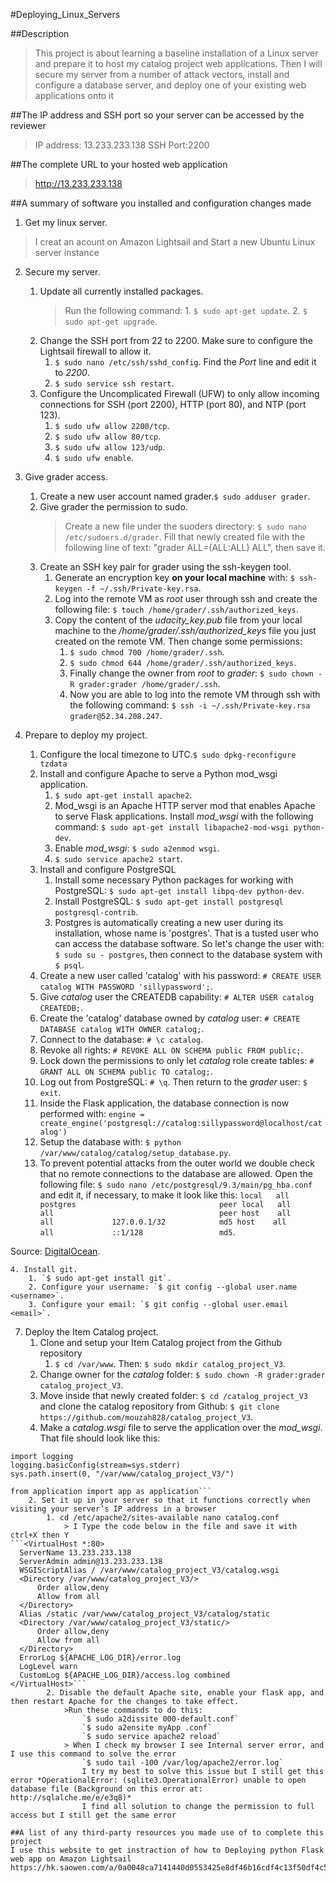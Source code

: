 #Deploying_Linux_Servers

##Description
>This project is about learning a baseline installation of a Linux server and prepare it to host my catalog project web applications. Then I will secure my server from a number of attack vectors, install and configure a database server, and deploy one of your existing web applications onto it

##The IP address and SSH port so your server can be accessed by the reviewer
>IP address: 13.233.233.138
>SSH Port:2200

##The complete URL to your hosted web application
>http://13.233.233.138

##A summary of software you installed and configuration changes made
1. Get my linux server.
>I creat an acount on Amazon Lightsail and Start a new Ubuntu Linux server instance

2. Secure my server.
	1. Update all currently installed packages.
		>Run the following command:
			1. `$ sudo apt-get update`.
			2. `$ sudo apt-get upgrade`.
	2. Change the SSH port from 22 to 2200. Make sure to configure the Lightsail firewall to allow it.
		1. `$ sudo nano /etc/ssh/sshd_config`. Find the *Port* line and edit it to *2200*.
		2. `$ sudo service ssh restart`.
	3. Configure the Uncomplicated Firewall (UFW) to only allow incoming connections for SSH (port 2200), HTTP (port 80), and NTP (port 123).
		1. `$ sudo ufw allow 2200/tcp`.
		2. `$ sudo ufw allow 80/tcp`.
		3. `$ sudo ufw allow 123/udp`.
		4. `$ sudo ufw enable`.

3. Give grader access.
	1. Create a new user account named grader.`$ sudo adduser grader`.
	2. Give grader the permission to sudo.
		>Create a new file under the suoders directory: `$ sudo nano /etc/sudoers.d/grader`. Fill that newly created file with the following line of text: "grader ALL=(ALL:ALL) ALL", then save it.
	3. Create an SSH key pair for grader using the ssh-keygen tool.
		1. Generate an encryption key **on your local machine** with: `$ ssh-keygen -f ~/.ssh/Private-key.rsa`.
		2. Log into the remote VM as *root* user through ssh and create the following file: `$ touch /home/grader/.ssh/authorized_keys`.
		3. Copy the content of the *udacity_key.pub* file from your local machine to the */home/grader/.ssh/authorized_keys* file you just created on the remote VM. Then change some permissions:
			1. `$ sudo chmod 700 /home/grader/.ssh`.
			2. `$ sudo chmod 644 /home/grader/.ssh/authorized_keys`.
			3. Finally change the owner from *root* to *grader*: `$ sudo chown -R grader:grader /home/grader/.ssh`.
			4. Now you are able to log into the remote VM through ssh with the following command: `$ ssh -i ~/.ssh/Private-key.rsa grader@52.34.208.247`.

4. Prepare to deploy my project.
	1. Configure the local timezone to UTC.`$ sudo dpkg-reconfigure tzdata`
	2. Install and configure Apache to serve a Python mod_wsgi application.
		1. `$ sudo apt-get install apache2`.
		2. Mod_wsgi is an Apache HTTP server mod that enables Apache to serve Flask applications. Install *mod_wsgi* with the following command:
			`$ sudo apt-get install libapache2-mod-wsgi python-dev`.
		3. Enable *mod_wsgi*: `$ sudo a2enmod wsgi`.
		4. `$ sudo service apache2 start`.
	3. Install and configure PostgreSQL
		1. Install some necessary Python packages for working with PostgreSQL: `$ sudo apt-get install libpq-dev python-dev`.
		2. Install PostgreSQL: `$ sudo apt-get install postgresql postgresql-contrib`.
		3. Postgres is automatically creating a new user during its installation, whose name is 'postgres'. That is a tusted user who can access the database software. So let's change the user with: `$ sudo su - postgres`, then connect to the database system with `$ psql`.
	4. Create a new user called 'catalog' with his password: `# CREATE USER catalog WITH PASSWORD 'sillypassword';`.
	5. Give *catalog* user the CREATEDB capability: `# ALTER USER catalog CREATEDB;`.
	6. Create the 'catalog' database owned by *catalog* user: `# CREATE DATABASE catalog WITH OWNER catalog;`.
	7. Connect to the database: `# \c catalog`.
	8. Revoke all rights: `# REVOKE ALL ON SCHEMA public FROM public;`.
	9. Lock down the permissions to only let *catalog* role create tables: `# GRANT ALL ON SCHEMA public TO catalog;`.
	10. Log out from PostgreSQL: `# \q`. Then return to the *grader* user: `$ exit`.
	11. Inside the Flask application, the database connection is now performed with:
	```engine = create_engine('postgresql://catalog:sillypassword@localhost/catalog')```
	12. Setup the database with: `$ python /var/www/catalog/catalog/setup_database.py`.
	13. To prevent potential attacks from the outer world we double check that no remote connections to the database are allowed. Open the following file: `$ sudo nano /etc/postgresql/9.3/main/pg_hba.conf` and edit it, if necessary, to make it look like this:
`local   all             postgres                                peer
local   all             all                                     peer
host    all             all             127.0.0.1/32            md5
host    all             all             ::1/128                 md5`.

Source: [DigitalOcean](https://www.digitalocean.com/community/tutorials/how-to-secure-postgresql-on-an-ubuntu-vps).

	4. Install git.
		1. `$ sudo apt-get install git`.
		2. Configure your username: `$ git config --global user.name <username>`.
		3. Configure your email: `$ git config --global user.email <email>`.

7. Deploy the Item Catalog project.
	1. Clone and setup your Item Catalog project from the Github repository
		1. `$ cd /var/www`. Then: `$ sudo mkdir catalog_project_V3`.
	2. Change owner for the *catalog* folder: `$ sudo chown -R grader:grader catalog_project_V3`.
	3. Move inside that newly created folder: `$ cd /catalog_project_V3` and clone the catalog repository from Github: `$ git clone https://github.com/mouzah828/catalog_project_V3`.
	4. Make a *catalog.wsgi* file to serve the application over the *mod_wsgi*. That file should look like this:

```import sys
import logging
logging.basicConfig(stream=sys.stderr)
sys.path.insert(0, "/var/www/catalog_project_V3/")

from application import app as application```
	2. Set it up in your server so that it functions correctly when visiting your server’s IP address in a browser
		1. cd /etc/apache2/sites-available nano catalog.conf
			> I Type the code below in the file and save it with ctrl+X then Y
```<VirtualHost *:80>
  ServerName 13.233.233.138
  ServerAdmin admin@13.233.233.138
  WSGIScriptAlias / /var/www/catalog_project_V3/catalog.wsgi
  <Directory /var/www/catalog_project_V3/>
      Order allow,deny
      Allow from all
  </Directory>
  Alias /static /var/www/catalog_project_V3/catalog/static
  <Directory /var/www/catalog_project_V3/static/>
      Order allow,deny
      Allow from all
  </Directory>
  ErrorLog ${APACHE_LOG_DIR}/error.log
  LogLevel warn
  CustomLog ${APACHE_LOG_DIR}/access.log combined
</VirtualHost>```
		2. Disable the default Apache site, enable your flask app, and then restart Apache for the changes to take effect.
			>Run these commands to do this:
				`$ sudo a2dissite 000-default.conf`
				`$ sudo a2ensite myApp .conf`
				`$ sudo service apache2 reload`
			> When I check my browser I see Internal server error, and I use this command to solve the error
				`$ sudo tail -100 /var/log/apache2/error.log`
				I try my best to solve this issue but I still get this error *OperationalError: (sqlite3.OperationalError) unable to open database file (Background on this error at: http://sqlalche.me/e/e3q8)*
				I find all solution to change the permission to full access but I still get the same error

##A list of any third-party resources you made use of to complete this project
I use this website to get instraction of how to Deploying python Flask web app on Amazon Lightsail
https://hk.saowen.com/a/0a0048ca7141440d0553425e8df46b16cdf4c13f50df4c5888256393d34bb1b9
